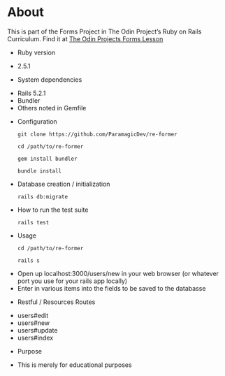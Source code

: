 # About

This is part of the Forms Project in The Odin Project’s Ruby on Rails Curriculum. Find it at 
[The Odin Projects Forms Lesson](https://www.theodinproject.com/courses/ruby-on-rails/lessons/forms)

* Ruby version
- 2.5.1

* System dependencies
- Rails 5.2.1
- Bundler
- Others noted in Gemfile

* Configuration

      git clone https://github.com/ParamagicDev/re-former

      cd /path/to/re-former

      gem install bundler

      bundle install

* Database creation / initialization

      rails db:migrate


* How to run the test suite

      rails test

* Usage

      cd /path/to/re-former

      rails s

- Open up localhost:3000/users/new in your web browser (or whatever port you use for your rails app locally)
- Enter in various items into the fields to be saved to the databasse

* Restful / Resources Routes

- users#edit
- users#new
- users#update
- users#index

* Purpose

- This is merely for educational purposes
